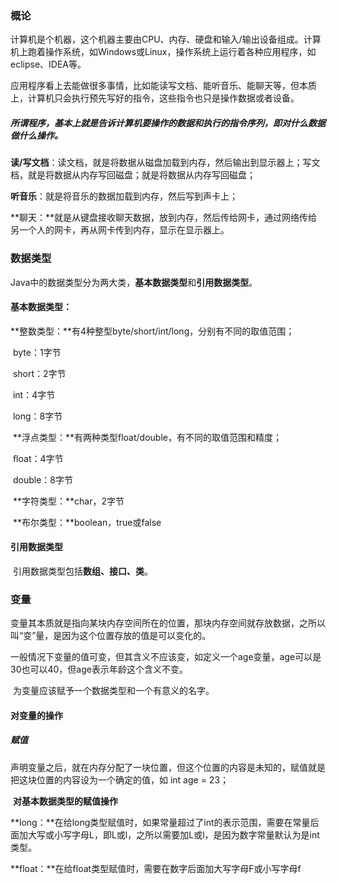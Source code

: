 ### 概论

​	计算机是个机器，这个机器主要由CPU、内存、硬盘和输入/输出设备组成。计算机上跑着操作系统，如Windows或Linux，操作系统上运行着各种应用程序，如eclipse、IDEA等。

​	应用程序看上去能做很多事情，比如能读写文档、能听音乐、能聊天等，但本质上，计算机只会执行预先写好的指令，这些指令也只是操作数据或者设备。

##### 	所谓程序，基本上就是告诉计算机要操作的数据和执行的指令序列，即对什么数据做什么操作。

​	**读/写文档**：读文档，就是将数据从磁盘加载到内存，然后输出到显示器上；写文档，就是将数据从内存写回磁盘；就是将数据从内存写回磁盘；

​	**听音乐**：就是将音乐的数据加载到内存，然后写到声卡上；

​	 **聊天：**就是从键盘接收聊天数据，放到内存，然后传给网卡，通过网络传给另一个人的网卡，再从网卡传到内存，显示在显示器上。



### 数据类型

​		Java中的数据类型分为两大类，**基本数据类型**和**引用数据类型**。

#### 		基本数据类型：

​			 	**整数类型：**有4种整型byte/short/int/long，分别有不同的取值范围；

​						byte：1字节

​						short：2字节

​						int：4字节

​						long：8字节

​			    **浮点类型：**有两种类型float/double，有不同的取值范围和精度；

​						float：4字节

​						double：8字节

​				**字符类型：**char，2字节

​				**布尔类型：**boolean，true或false

#### 		引用数据类型

​			 引用数据类型包括**数组、接口、类**。



### 变量

​	变量其本质就是指向某块内存空间所在的位置，那块内存空间就存放数据，之所以叫“变”量，是因为这个位置存放的值是可以变化的。

​	一般情况下变量的值可变，但其含义不应该变，如定义一个age变量，age可以是30也可以40，但age表示年龄这个含义不变。

​	为变量应该赋予一个数据类型和一个有意义的名字。

#### 	对变量的操作

##### 			赋值

​				声明变量之后，就在内存分配了一块位置，但这个位置的内容是未知的，赋值就是把这块位置的内容设为一个确定的值，如 int age = 23；

​			 **对基本数据类型的赋值操作**

​					**long：**在给long类型赋值时，如果常量超过了int的表示范围，需要在常量后面加大写或小写字母L，即L或l，之所以需要加L或l，是因为数字常量默认为是int类型。

​					**float：**在给float类型赋值时，需要在数字后面加大写字母F或小写字母f

​						

​							

​							

